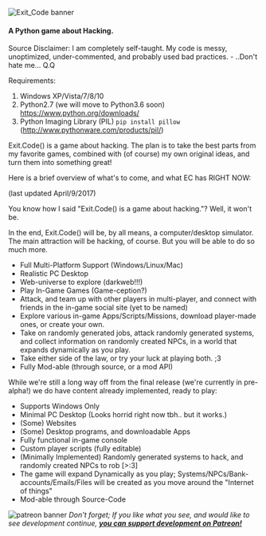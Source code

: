 ﻿![Exit_Code banner](https://preview.ibb.co/nNxv85/EC_LOGO_TRANS.png "Exit_Code logo transparent")
#### A Python game about Hacking.

Source Disclaimer: I am completely self-taught. My code is messy, unoptimized, under-commented, and probably used bad practices. - ..Don't hate me... Q.Q

Requirements:

1. Windows XP/Vista/7/8/10
2. Python2.7 (we will move to Python3.6 soon) https://www.python.org/downloads/
3. Python Imaging Library (PIL) `pip install pillow`  (http://www.pythonware.com/products/pil/)

Exit.Code() is a game about hacking. The plan is to take the best parts from my favorite games, combined with (of course) my own original ideas, and turn them into something great!

Here is a brief overview of what's to come, and what EC has RIGHT NOW:

(last updated April/9/2017)

You know how I said "Exit.Code() is a game about hacking."? Well, it won't be.

In the end, Exit.Code() will be, by all means, a computer/desktop simulator. The main attraction will be hacking, of course. But you will be able to do so much more.


* Full Multi-Platform Support (Windows/Linux/Mac)
* Realistic PC Desktop
* Web-universe to explore (darkweb!!!)
* Play In-Game Games (Game-ception?)
* Attack, and team up with other players in multi-player, and connect with friends in the in-game social site (yet to be named)
* Explore various in-game Apps/Scripts/Missions, download player-made ones, or create your own.
* Take on randomly generated jobs, attack randomly generated systems, and collect information on randomly created NPCs, in a world that expands dynamically as you play.
* Take either side of the law, or try your luck at playing both. ;3
* Fully Mod-able (through source, or a mod API)


While we're still a long way off from the final release (we're currently in pre-alpha!) we do have content already implemented, ready to play:


* Supports Windows Only
* Minimal PC Desktop (Looks horrid right now tbh.. but it works.)
* (Some) Websites
* (Some) Desktop programs, and downloadable Apps
* Fully functional in-game console
* Custom player scripts (fully editable)
* (Minimally Implemented) Randomly generated systems to hack, and randomly created NPCs to rob [>:3]
* The game will expand Dynamically as you play; Systems/NPCs/Bank-accounts/Emails/Files will be created as you move around the "Internet of things"
* Mod-able through Source-Code


![patreon banner](https://orig00.deviantart.net/443c/f/2015/334/4/c/patreon_word_logo_for_light_bg_by_angelasasser-d9imh6a.png "Support development on Patreon!")
*Don't forget; If you like what you see, and would like to see development continue, **[you can support development on Patreon!](https://www.patreon.com/TheCyaniteProject)***
